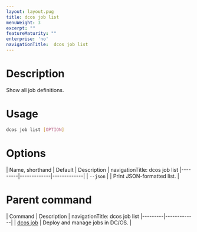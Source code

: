 ```yaml
---
layout: layout.pug
title: dcos job list
menuWeight: 3
excerpt: ""
featureMaturity: ""
enterprise: 'no'
navigationTitle:  dcos job list
---
```


<!-- This source repo for this topic is https://github.com/dcos/dcos-docs -->

    
# Description
Show all job definitions.

# Usage

```bash
dcos job list [OPTION]
```

# Options

| Name, shorthand | Default | Description |
navigationTitle:  dcos job list
|---------|-------------|-------------|
| `--json`   |             |  Print JSON-formatted list. |

# Parent command

| Command | Description |
navigationTitle:  dcos job list
|---------|-------------|
| [dcos job](/docs/1.9/cli/command-reference/dcos-job/) |  Deploy and manage jobs in DC/OS. |

<!-- # Examples -->
